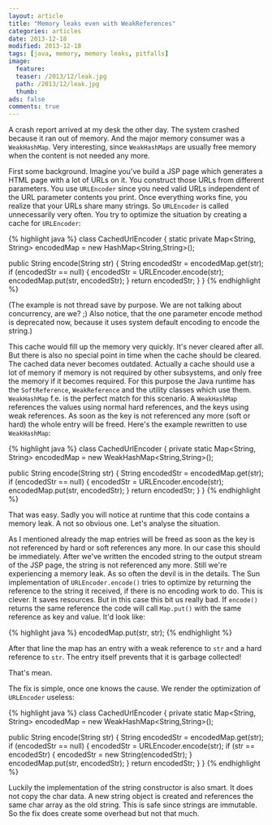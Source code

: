 ```yaml
---
layout: article
title: "Memory leaks even with WeakReferences"
categories: articles
date: 2013-12-18
modified: 2013-12-18
tags: [java, memory, memory leaks, pitfalls]
image:
  feature: 
  teaser: /2013/12/leak.jpg
  path: /2013/12/leak.jpg
  thumb: 
ads: false
comments: true
---
```


A crash report arrived at my desk the other day. The system crashed because it ran out of memory. And the major memory consumer was a `WeakHashMap`. Very interesting, since `WeakHashMaps` are usually free memory when the content is not needed any more.


First some background. Imagine you've build a JSP page which generates a HTML page with a lot of URLs on it. You construct those URLs from different parameters. You use `URLEncoder` since you need valid URLs independent of the URL parameter contents you print. Once everything works fine, you realize that your URLs share many strings. So `URLEncoder` is called unnecessarily very often. You try to optimize the situation by creating a cache for `URLEncoder`:

{% highlight java %}
class CachedUrlEncoder {
 static private Map<String, String> encodedMap = new HashMap<String,String>();

 public String encode(String str) {
  String encodedStr = encodedMap.get(str);
  if (encodedStr == null) {
   encodedStr = URLEncoder.encode(str);
   encodedMap.put(str, encodedStr);
  }
  return encodedStr;
 }
}
{% endhighlight %}

(The example is not thread save by purpose. We are not talking about concurrency, are we? ;) Also notice, that the one parameter encode method is deprecated now, because it uses system default encoding to encode the string.)

This cache would fill up the memory very quickly. It's never cleared after all. But there is also no special point in time when the cache should be cleared. The cached data never becomes outdated. Actually a cache should use a lot of memory if memory is not required by other subsystems, and only free the memory if it becomes required. For this purpose the Java runtime has the `SoftReference`, `WeakReference` and the utility classes which use them. `WeakHashMap` f.e. is the perfect match for this scenario. A `WeakHashMap` references the values using normal hard references, and the keys using weak references. As soon as the key is not referenced any more (soft or hard) the whole entry will be freed. Here's the example rewritten to use `WeakHashMap`:

{% highlight java %}
class CachedUrlEncoder {
 private static Map<String, String> encodedMap = new WeakHashMap<String,String>();

 public String encode(String str) {
  String encodedStr = encodedMap.get(str);
  if (encodedStr == null) {
   encodedStr = URLEncoder.encode(str);
   encodedMap.put(str, encodedStr);
  }
  return encodedStr;
 }
}
{% endhighlight %}

That was easy. Sadly you will notice at runtime that this code contains a memory leak. A not so obvious one. Let's analyse the situation.

As I mentioned already the map entries will be freed as soon as the key is not referenced by hard or soft references any more. In our case this should be immediately. After we've written the encoded string to the output stream of the JSP page, the string is not referenced any more. Still we're experiencing a memory leak. As so often the devil is in the details. The Sun implementation of `URLEncoder.encode()` tries to optimize by returning the reference to the string it received, if there is no encoding work to do. This is clever. It saves resources. But in this case this bit us really bad. If `encode()` returns the same reference the code will call `Map.put()` with the same reference as key and value. It'd look like:

{% highlight java %}
encodedMap.put(str, str);
{% endhighlight %}

After that line the map has an entry with a weak reference to `str` and a hard reference to `str`. The entry itself prevents that it is garbage collected!

That's mean.

The fix is simple, once one knows the cause. We render the optimization of `URLEncoder` useless:

{% highlight java %}
class CachedUrlEncoder {
 private static Map<String, String> encodedMap = new WeakHashMap<String,String>();

 public String encode(String str) {
  String encodedStr = encodedMap.get(str);
  if (encodedStr == null) {
   encodedStr = URLEncoder.encode(str);
   if (str == encodedStr) {
    encodedStr = new String(encodedStr);
   }
   encodedMap.put(str, encodedStr);
  }
  return encodedStr;
 }
}
{% endhighlight %}

Luckily the implementation of the string constructor is also smart. It does not copy the char data. A new string object is created and references the same char array as the old string. This is safe since strings are immutable. So the fix does create some overhead but not that much.
